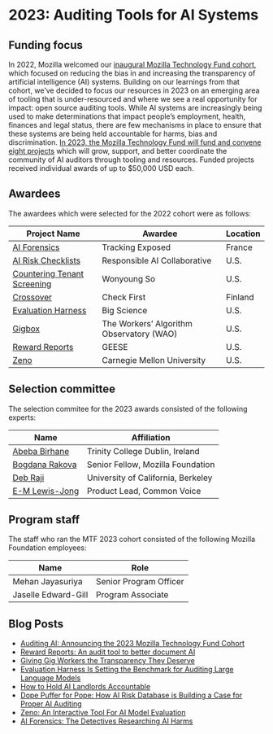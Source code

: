 # 2023: Auditing Tools for AI Systems

## Funding focus

In 2022, Mozilla welcomed our [inaugural Mozilla Technology Fund cohort](https://foundation.mozilla.org/en/blog/introducing-the-first-ever-mozilla-technology-fund-cohort/), which focused on reducing the bias in and increasing the transparency of artificial intelligence (AI) systems. Building on our learnings from that cohort, we’ve decided to focus our resources in 2023 on an emerging area of tooling that is under-resourced and where we see a real opportunity for impact: open source auditing tools. While AI systems are increasingly being used to make determinations that impact people’s employment, health, finances and legal status, there are few mechanisms in place to ensure that these systems are being held accountable for harms, bias and discrimination. [In 2023, the Mozilla Technology Fund will fund and convene eight projects](https://foundation.mozilla.org/en/blog/auditing-ai-announcing-the-2023-mozilla-technology-fund-cohort/) which will grow, support, and better coordinate the community of AI auditors through tooling and resources. Funded projects received individual awards of up to $50,000 USD each. 



## Awardees

The awardees which were selected for the 2022 cohort were as follows:

| Project Name  | Awardee  | Location |
|---|---|---|
|[AI Forensics](https://aiforensics.org)|Tracking Exposed|France|
|[AI Risk Checklists](https://incidentdatabase.ai/)|Responsible AI Collaborative|U.S.|
|[Countering Tenant Screening](https://open-tss.net/)|Wonyoung So|U.S.|
|[Crossover](https://checkfirst.network/)|Check First|Finland|
|[Evaluation Harness](https://bigscience.huggingface.co/)|Big Science|U.S.|
|[Gigbox](https://hci.princeton.edu/wao/)|The Workers’ Algorithm Observatory (WAO) |U.S.|
|[Reward Reports](https://rewardreports.github.io/)|GEESE|U.S.|
|[Zeno](https://zenoml.com/)|Carnegie Mellon University|U.S.|





## Selection committee

The selection commitee for the 2023 awards consisted of the following experts:

|Name  | Affiliation  |
|---|---|
|[Abeba Birhane](https://abebabirhane.com/)|Trinity College Dublin, Ireland|
|[Bogdana Rakova](https://bobirakova.com/)|Senior Fellow, Mozilla Foundation|
|[Deb Raji](https://en.wikipedia.org/wiki/Deborah_Raji)|University of California, Berkeley|
|[E-M Lewis-Jong](https://commonvoice.mozilla.org)|Product Lead, Common Voice|

## Program staff

The staff who ran the MTF 2023 cohort consisted of the following Mozilla Foundation employees:

|Name  | Role  |
|---|---|
|Mehan Jayasuriya|Senior Program Officer|
|Jaselle Edward-Gill|Program Associate|

## Blog Posts
* [Auditing AI: Announcing the 2023 Mozilla Technology Fund Cohort](https://foundation.mozilla.org/en/blog/auditing-ai-announcing-the-2023-mozilla-technology-fund-cohort/)
* [Reward Reports: An audit tool to better document AI](https://foundation.mozilla.org/en/blog/reward-reports-an-audit-tool-to-better-document-ai/)
* [Giving Gig Workers the Transparency They Deserve](https://foundation.mozilla.org/en/blog/giving-gig-workers-the-transparency-they-deserve/)
* [Evaluation Harness Is Setting the Benchmark for Auditing Large Language Models](https://foundation.mozilla.org/en/blog/evaluation-harness-is-setting-the-benchmark-for-auditing-large-language-models/)
* [How to Hold AI Landlords Accountable](https://foundation.mozilla.org/en/blog/how-to-hold-ai-landlords-accountable/)
* [Dope Puffer for Pope: How AI Risk Database is Building a Case for Proper AI Auditing](https://foundation.mozilla.org/en/blog/dope-puffer-for-pope-how-ai-risk-database-is-building-a-case-for-proper-ai-auditing/)
* [Zeno: An Interactive Tool For AI Model Evaluation](https://foundation.mozilla.org/en/blog/zeno-an-interactive-tool-for-ai-model-evaluation/)
* [AI Forensics: The Detectives Researching AI Harms](https://foundation.mozilla.org/en/blog/ai-forensics-the-detectives-researching-ai-harms/)
